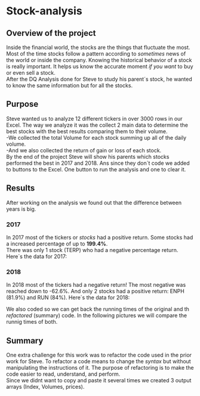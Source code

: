 # Stock-analysis
## Overview of the project
Inside the financial world, the stocks are the things that fluctuate the most. Most of the time stocks follow a pattern according to *sometimes* news of the world or inside the company. Knowing the historical behavior of a stock is really important. It helps us know the accurate moment *if you want* to buy or even sell a stock.  
After the DQ Analysis done for Steve to study his parent´s stock, he wanted to know the same information but for all the stocks.
## Purpose
Steve wanted us to analyze 12 different tickers in over 3000 rows in our Excel. The way we analyze it was the collect 2 main data to determine the best stocks with the best results comparing them to their volume.    
-We collected the total Volume for each stock summing up all of the daily volume.  
-And we also collected the return of gain or loss of each stock.  
By the end of the project Steve will show his parents which stocks performed the best in 2017 and 2018.  Ans since they don´t code we added to buttons to the Excel. One button to run the analysis and one to clear it. 
## Results
After working on the analysis we found out that the difference between years is big.  
### 2017
In 2017 most of the tickers or *stocks* had a positive return. Some stocks had a increased percentage of up to **199.4%**.  
There was only 1 stock (TERP) who had a negative percentage return.  
Here´s the data for 2017:  
### 2018 
In 2018 most of the tickers had a negative return! The most negative was reached down to -62.6%. And only 2 stocks had a positive return: ENPH (81.9%) and RUN (84%). 
Here´s the data for 2018:  


We also coded so we can get back the running times of the original and th *refactored* (summary) code. In the following pictures we will compare the runnig times of both.
## Summary  
One extra challenge for this work was to refactor the code used in the prior work for Steve. To refactor a code means to change the *syntax* but without manipulating the instructions of it. The purpose of refactoring is to make the code easier to read, understand, and perform.  
Since we didnt want to copy and paste it several times we created 3 output arrays (Index, Volumes, prices). 

